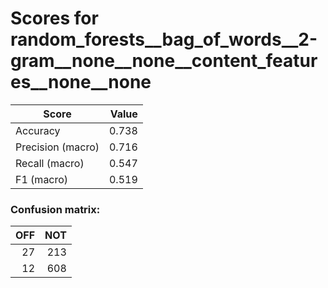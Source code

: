 # Scores for random_forests__bag_of_words__2-gram__none__none__content_features__none__none
|      Score      |Value|
|-----------------|----:|
|Accuracy         |0.738|
|Precision (macro)|0.716|
|Recall (macro)   |0.547|
|F1 (macro)       |0.519|

### Confusion matrix:
|OFF|NOT|
|--:|--:|
| 27|213|
| 12|608|
